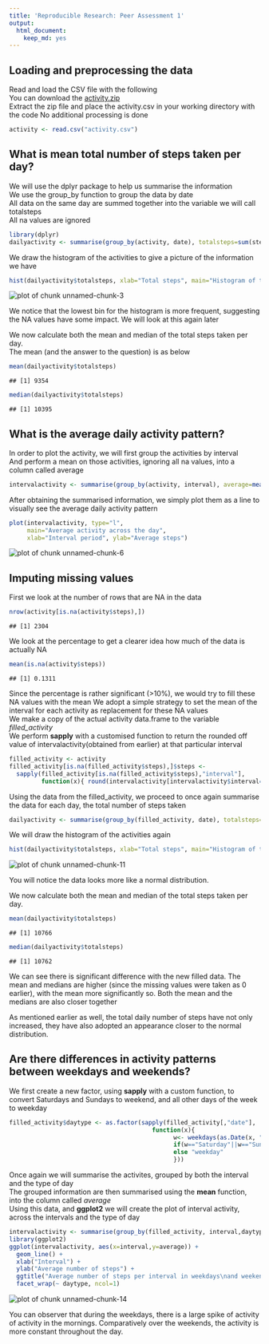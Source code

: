 ```yaml
---
title: 'Reproducible Research: Peer Assessment 1'
output:
  html_document:
    keep_md: yes
---
```




## Loading and preprocessing the data


Read and load the CSV file with the following  
You can download the [activity.zip](https://d396qusza40orc.cloudfront.net/repdata%2Fdata%2Factivity.zip)  
Extract the zip file and place the activity.csv in your working directory with the code
No additional processing is done  


```r
activity <- read.csv("activity.csv")
```


## What is mean total number of steps taken per day?


We will use the dplyr package to help us summarise the information  
We use the group_by function to group the data by date  
All data on the same day are summed together into the variable we will call totalsteps  
All na values are ignored  


```r
library(dplyr)
dailyactivity <- summarise(group_by(activity, date), totalsteps=sum(steps, na.rm=TRUE))
```

We draw the histogram of the activities to give a picture of the information we have  


```r
hist(dailyactivity$totalsteps, xlab="Total steps", main="Histogram of total number of steps taken each day")
```

![plot of chunk unnamed-chunk-3](figure/unnamed-chunk-3.png) 

We notice that the lowest bin for the histogram is more frequent, suggesting the NA values have some impact. We will look at this again later  
    
We now calculate both the mean and median of the total steps taken per day.  
The mean (and the answer to the question) is as below  


```r
mean(dailyactivity$totalsteps)
```

```
## [1] 9354
```

```r
median(dailyactivity$totalsteps)
```

```
## [1] 10395
```


## What is the average daily activity pattern?


In order to plot the activity, we will first group the activities by interval  
And perform a mean on those activities, ignoring all na values, into a column called average  


```r
intervalactivity <- summarise(group_by(activity, interval), average=mean(steps, na.rm=TRUE))
```

After obtaining the summarised information, we simply plot them as a line to visually see the average daily activity pattern  


```r
plot(intervalactivity, type="l", 
     main="Average activity across the day", 
     xlab="Interval period", ylab="Average steps")
```

![plot of chunk unnamed-chunk-6](figure/unnamed-chunk-6.png) 


## Imputing missing values


First we look at the number of rows that are NA in the data


```r
nrow(activity[is.na(activity$steps),])
```

```
## [1] 2304
```

We look at the percentage to get a clearer idea how much of the data is actually NA


```r
mean(is.na(activity$steps))
```

```
## [1] 0.1311
```

Since the percentage is rather significant (>10%), we would try to fill these NA values with the mean
We adopt a simple strategy to set the mean of the interval for each activity as replacement for these NA values  
We make a copy of the actual activity data.frame to the variable *filled_activity*  
We perform **sapply** with a customised function to return the rounded off value of intervalactivity(obtained from earlier) at that particular interval  


```r
filled_activity <- activity
filled_activity[is.na(filled_activity$steps),]$steps <- 
  sapply(filled_activity[is.na(filled_activity$steps),"interval"], 
         function(x){ round(intervalactivity[intervalactivity$interval==x,"average"])})
```

Using the data from the filled_activity, we proceed to once again summarise the data for each day, the total number of steps taken  


```r
dailyactivity <- summarise(group_by(filled_activity, date), totalsteps=sum(steps, na.rm=TRUE))
```

We will draw the histogram of the activities again  


```r
hist(dailyactivity$totalsteps, xlab="Total steps", main="Histogram of total number of steps taken each day")
```

![plot of chunk unnamed-chunk-11](figure/unnamed-chunk-11.png) 

You will notice the data looks more like a normal distribution.  

We now calculate both the mean and median of the total steps taken per day.  


```r
mean(dailyactivity$totalsteps)
```

```
## [1] 10766
```

```r
median(dailyactivity$totalsteps)
```

```
## [1] 10762
```

We can see there is significant difference with the new filled data. The mean and medians are higher (since the missing values were taken as 0 earlier), with the mean more significantly so. Both the mean and the medians are also closer together  

As mentioned earlier as well, the total daily number of steps have not only increased, they have also adopted an appearance closer to the normal distribution.  



## Are there differences in activity patterns between weekdays and weekends?


We first create a new factor, using **sapply** with a custom function, to convert Saturdays and Sundays to weekend, and all other days of the week to weekday  


```r
filled_activity$daytype <- as.factor(sapply(filled_activity[,"date"], 
                                        function(x){ 
                                              w<- weekdays(as.Date(x, "%Y-%m-%d"));
                                              if(w=="Saturday"||w=="Sunday") "weekend" 
                                              else "weekday"
                                              }))
```

Once again we will summarise the activites, grouped by both the interval and the type of day  
The grouped information are then summarised using the **mean** function, into the column called *average*  
Using this data, and **ggplot2** we will create the plot of interval activity, across the intervals and the type of day  


```r
intervalactivity <- summarise(group_by(filled_activity, interval,daytype), average=mean(steps, na.rm=TRUE))
library(ggplot2)
ggplot(intervalactivity, aes(x=interval,y=average)) +   
  geom_line() +     
  xlab("Interval") +
  ylab("Average number of steps") +
  ggtitle("Average number of steps per interval in weekdays\nand weekends") +
  facet_wrap(~ daytype, ncol=1)
```

![plot of chunk unnamed-chunk-14](figure/unnamed-chunk-14.png) 

You can observer that during the weekdays, there is a large spike of activity of activity in the mornings. Comparatively over the weekends, the activity is more constant throughout the day.
